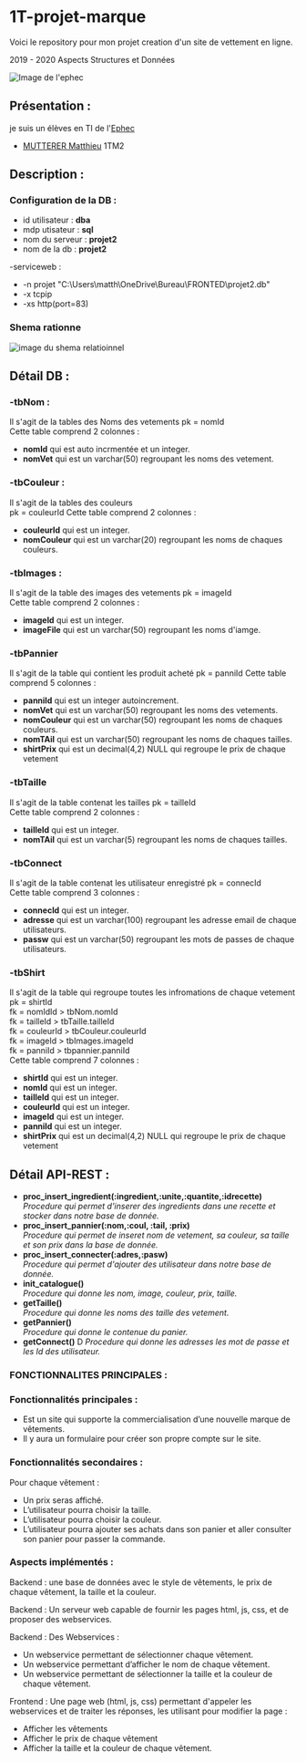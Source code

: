 # 1T-projet-marque
Voici le repository pour mon projet creation d'un site de vettement en ligne.

2019 - 2020 Aspects Structures et Données

 ![Image de l'ephec](https://i.imgur.com/k1pB47i.png?1)
 ## Présentation :  
je suis un élèves en TI de l'[Ephec](https://www.ephec.be/)
* [MUTTERER Matthieu](https://github.com/Matthieu-mutterer) 1TM2
## Description : 
### Configuration de la DB : 
* id utilisateur : **dba**
* mdp utisateur  : **sql**
* nom du serveur : **projet2**
* nom de la db   : **projet2**  

-serviceweb :
* -n projet "C:\Users\matth\OneDrive\Bureau\FRONTED\projet2.db"
* -x tcpip
* -xs http(port=83)
### Shema rationne
![image du shema relatioinnel](https://i.imgur.com/8mUPWjD.png)
## Détail DB : 
### -tbNom :
Il s'agit de la tables des Noms des vetements 
pk = nomId  
Cette table comprend 2 colonnes : 
* **nomId** qui est auto incrmentée et un integer.
* **nomVet** qui est un varchar(50) regroupant les noms des vetement.
### -tbCouleur : 
Il s'agit de la tables des couleurs  
pk = couleurId
Cette table comprend 2 colonnes :
* **couleurId** qui est un integer.
* **nomCouleur** qui est un varchar(20) regroupant les noms de chaques couleurs.
### -tbImages :
Il s'agit de la table des images des vetements 
pk = imageId    
Cette table comprend 2 colonnes : 
* **imageId** qui est un integer.
* **imageFile** qui est un varchar(50) regroupant les noms d'iamge.
### -tbPannier
Il s'agit de la table qui contient les produit acheté 
pk = panniId
Cette table comprend 5 colonnes :
* **panniId** qui est un integer autoincrement.
* **nomVet** qui est un varchar(50) regroupant les noms des vetements.
* **nomCouleur** qui est un varchar(50) regroupant les noms de chaques couleurs.
* **nomTAil** qui est un varchar(50) regroupant les noms de chaques tailles.
* **shirtPrix** qui est un decimal(4,2) NULL  qui regroupe le prix de chaque vetement
### -tbTaille
Il s'agit de la table contenat les tailles 
pk = tailleId  
Cette table comprend 2 colonnes : 
* **tailleId** qui est un integer.
* **nomTAil** qui est un varchar(5) regroupant les noms de chaques tailles.
### -tbConnect
Il s'agit de la table contenat les utilisateur enregistré
pk = connecId  
Cette table comprend 3 colonnes : 
* **connecId** qui est un integer.
* **adresse** qui est un varchar(100) regroupant les adresse email de chaque utilisateurs.
* **passw** qui est un varchar(50) regroupant les mots de passes de chaque utilisateurs.
### -tbShirt
Il s'agit de la table qui regroupe toutes les infromations de chaque vetement 
pk = shirtId  
fk = nomIdId > tbNom.nomId  
fk = tailleId > tbTaille.tailleId  
fk = couleurId > tbCouleur.couleurId  
fk = imageId > tbImages.imageId  
fk = panniId > tbpannier.panniId  
Cette table comprend 7 colonnes : 
* **shirtId** qui est un integer.
* **nomId** qui est un integer.
* **tailleId** qui est un integer.
* **couleurId** qui est un integer.
* **imageId** qui est un integer.
* **panniId** qui est un integer.
* **shirtPrix** qui est un decimal(4,2) NULL  qui regroupe le prix de chaque vetement
## Détail API-REST :
* **proc_insert_ingredient(:ingredient,:unite,:quantite,:idrecette)**  
*Procedure qui permet d'inserer des ingredients dans une recette et stocker dans notre base de donnée.*
* **proc_insert_pannier(:nom,:coul, :tail, :prix)**  
*Procedure qui permet de inseret  nom de vetement, sa couleur, sa taille et son prix dans la base de donnée.*
* **proc_insert_connecter(:adres,:pasw)**  
*Procedure qui permet d'ajouter des utilisateur dans notre base de donnée.*
* **init_catalogue()**  
*Procedure qui donne les nom, image, couleur, prix, taille.*
* **getTaille()**  
*Procedure qui donne les noms des taille des vetement.*
* **getPannier()**  
*Procedure qui donne le contenue du panier.*
* **getConnect()**  D
*Procedure qui donne les adresses les mot de passe et les Id des utilisateur.*
### FONCTIONNALITES PRINCIPALES : 
### Fonctionnalités principales : 
   *	Est un site qui supporte la commercialisation d’une nouvelle marque de vêtements. 
   * Il y aura un formulaire pour créer son propre compte sur le site. 
 
### Fonctionnalités secondaires : 
  Pour chaque vêtement : 
   - Un prix seras affiché. 
   - L’utilisateur pourra choisir la taille. 
   - L’utilisateur pourra choisir la couleur. 
   - L’utilisateur pourra ajouter ses achats dans son panier et aller consulter son panier pour passer la commande. 
 ### Aspects implémentés : 
Backend : une base de données avec le style de vêtements, le prix de chaque vêtement, la taille et la couleur.

Backend :  Un serveur web capable de fournir les pages html, js, css, et de proposer des webservices.

Backend : Des Webservices : 
* Un webservice permettant de sélectionner chaque vêtement. 
* Un webservice permettant d’afficher le nom de chaque vêtement. 
* Un webservice permettant de sélectionner la taille et la couleur de chaque vêtement. 

Frontend : Une page web (html, js, css) permettant d'appeler les webservices et de traiter les réponses, les utilisant pour modifier la page : 
* Afficher les vêtements
* Afficher le prix de chaque vêtement
* Afficher la taille et la couleur de chaque vêtement. 

